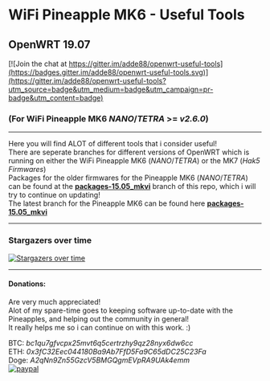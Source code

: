 # WiFi Pineapple MK6 - Useful Tools
## OpenWRT 19.07
[![Join the chat at https://gitter.im/adde88/openwrt-useful-tools](https://badges.gitter.im/adde88/openwrt-useful-tools.svg)](https://gitter.im/adde88/openwrt-useful-tools?utm_source=badge&utm_medium=badge&utm_campaign=pr-badge&utm_content=badge)

### (For WiFi Pineapple MK6 *NANO*/*TETRA* >= *v2.6.0*)
---
Here you will find ALOT of different tools that i consider useful!  
There are seperate branches for different versions of OpenWRT which is running on either the WiFi Pineapple MK6 (*NANO*/*TETRA*) or the MK7 (*Hak5 Firmwares*)   
Packages for the older firmwares for the Pineapple MK6 (*NANO*/*TETRA*) can be found at the **[packages-15.05_mkvi](https://github.com/adde88/openwrt-useful-tools/tree/packages-15.05_mkvi)** branch of this repo, which i will try to continue on updating!  
The latest branch for the Pineapple MK6 can be found here **[packages-15.05_mkvi](https://github.com/adde88/openwrt-useful-tools/tree/packages-15.05_mkvi)**  

---
### Stargazers over time

[![Stargazers over time](https://starchart.cc/adde88/openwrt-useful-tools.svg)](https://starchart.cc/adde88/openwrt-useful-tools)

---
#### Donations:
Are very much appreciated!  
Alot of my spare-time goes to keeping software up-to-date with the Pineapples, and helping out the community in general!  
It really helps me so i can continue on with this work. :)

BTC:  *bc1qu7gfvcpx25mvt6q5certrzhy9qz28nyx6dw6cc*  
ETH:  *0x3fC32Eec044180Ba9Ab7FfD5Fa9C65dDC25C23Fa*  
Doge: *A2qNn9Zn55GzcV5BMGQgmEVpRA9UAk4emm*  
[![paypal](https://www.paypalobjects.com/en_US/NO/i/btn/btn_donateCC_LG.gif)](https://www.paypal.com/cgi-bin/webscr?cmd=_s-xclick&hosted_button_id=4HJM939H9PHWW)
